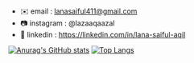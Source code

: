- ✉️ email     : lanasaiful411@gmail.com
- 📷 instagram : @lazaaqaazal
- 🔗 linkedin  : https://linkedin.com/in/lana-saiful-aqil

[![Anurag's GitHub stats](https://github-readme-stats.vercel.app/api?username=lazaaq&theme=chartreuse-dark&show_icons=true&count_private=true&include_all_commits=true)](https://github.com/anuraghazra/github-readme-stats) [![Top Langs](https://github-readme-stats.vercel.app/api/top-langs/?username=lazaaq&theme=chartreuse-dark&hide=html&show_icons=true)](https://github.com/anuraghazra/github-readme-stats)




<!--
**lazaaq/lazaaq** is a ✨ _special_ ✨ repository because its `README.md` (this file) appears on your GitHub profile.

Here are some ideas to get you started:

- 🔭 I’m currently working on ...
- 🌱 I’m currently learning ...
- 👯 I’m looking to collaborate on ...
- 🤔 I’m looking for help with ...
- 💬 Ask me about ...
- 📫 How to reach me: ...
- 😄 Pronouns: ...
- ⚡ Fun fact: ...
-->
